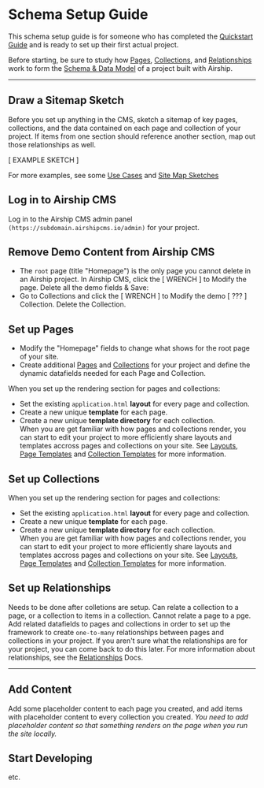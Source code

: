 # Schema Setup Guide
This schema setup guide is for someone who has completed the [Quickstart Guide](/documentation/view/quickstart-guide) and is ready to set up their first actual project. 

Before starting, be sure to study how [Pages](/documentation/view/pages), [Collections](/documentation/view/collections), and [Relationships](/documentation/view/relationships) work to form the [Schema & Data Model](/documentation/view/schema-and-data-model) of a project built with Airship.

---

## Draw a Sitemap Sketch
Before you set up anything in the CMS, sketch a sitemap of key pages, collections, and the data contained on each page and collection of your project. If items from one section should reference another section, map out those relationships as well.

[ EXAMPLE SKETCH ]

For more examples, see some [Use Cases](/use-cases) and [Site Map Sketches](/site-map-sketches)

## Log in to Airship CMS
Log in to the Airship CMS admin panel `(https://subdomain.airshipcms.io/admin)` for your project.  

## Remove Demo Content from Airship CMS
- The `root` page (title "Homepage") is the only page you cannot delete in an Airship project. In Airship CMS, click the [ WRENCH ] to Modify the page. Delete all the demo fields & Save:
- Go to Collections and click the [ WRENCH ] to Modify the demo [ ??? ] Collection. Delete the Collection.

## Set up Pages
 - Modify the "Homepage" fields to change what shows for the root page of your site.
 - Create additional [Pages](/documentation/view/pages) and [Collections](/documentation/view/collections) for your project and define the dynamic datafields needed for each Page and Collection. 
 
 When you set up the rendering section for pages and collections:  
 - Set the existing `application.html` **layout** for every page and collection.  
 - Create a new unique **template** for each page.  
 - Create a new unique **template directory** for each collection.  
When you are get familiar with how pages and collections render, you can start to edit your project to more efficiently share layouts and templates accross pages and collections on your site. See [Layouts](/documentation/view/layouts), [Page Templates](/documentation/view/page-templates) and [Collection Templates](/documentation/view/collection-templates) for more information.
 
## Set up Collections
When you set up the rendering section for pages and collections:  
 - Set the existing `application.html` **layout** for every page and collection.  
 - Create a new unique **template** for each page.  
 - Create a new unique **template directory** for each collection.  
When you are get familiar with how pages and collections render, you can start to edit your project to more efficiently share layouts and templates accross pages and collections on your site. See [Layouts](/documentation/view/layouts), [Page Templates](/documentation/view/page-templates) and [Collection Templates](/documentation/view/collection-templates) for more information.
 
## Set up Relationships
Needs to be done after colletions are setup.
Can relate a collection to a page, or a collection to items in a collection. Cannot relate a page to a pge.
Add related datafields to pages and collections in order to set up the framework to create `one-to-many` relationships between pages and collections in your project. If you aren't sure what the relationships are for your project, you can come back to do this later. For more information about relationships, see the [Relationships](/documentation/view/relationships) Docs.

---

## Add Content
Add some placeholder content to each page you created, and add items with placeholder content to every collection you created. _You need to add placeholder content so that something renders on the page when you run the site locally._

## Start Developing
etc.
